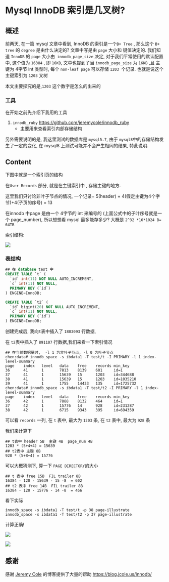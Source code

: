 # Mysql InnoDB 索引是几叉树?

## 概述

前两天, 在一篇 mysql 文章中看到, InnoDB 的索引是一个`B+ Tree` , 那么这个 `B+ tree` 的 `degree` 是由什么决定的? 文章中写是由 `page` 大小和 键值决定的. 我们知道 `InnoDB` 的 `page` 大小由` innodb_page_size` 决定, 对于我们平常使用的默认配置中, 这个值为 `16384` , 即 `16KB`, 文中也提到了当 `innodb_page_size` 为 `16KB` ,且 主键为 4字节 int 类型时,  每个 `non-leaf page` 可以存储 `1203 `个记录. 也就是说这个主键索引为 `1203` 叉树

本文主要探究的是,`1203` 这个数字是怎么的出来的

###  工具

在开始之前先介绍下我用的工具

1. `innodb_ruby` https://github.com/jeremycole/innodb_ruby
   - 主要用来查看索引内部存储结构

另外需要说明的是, 我这里测试的数据库是 `mysql5.7`, 由于 `mysql8`中的存储结构发生了一定的变化, 在 mysql8 上测试可能并不会产生相同的结果, 特此说明.

## Content

下图中就是一个索引页的结构

在`User Records` 部分, 就是在主键索引中 , 存储主键的地方.

这里我们只讨论非叶子节点的情况, 一个记录= 5(header) + 4(假定主键为4个字节)+4(子页的序号) = 13

在innodb 中page 是由一个 4字节的 int 来编号的 (上面公式中的子叶序号就是一个 page_number), 所以想想看 mysql 最多能存多少? 大概是 `2^32 *16*1024 B= 64TB`

索引结构: 

![](https://open-chen.oss-cn-hangzhou.aliyuncs.com/open/img/2019/Feb/IMG_0009.png)

### 表结构

```sql
## 在 database test 中
CREATE TABLE `t` (
  `id` int(11) NOT NULL AUTO_INCREMENT,
  `c` int(11) NOT NULL,
  PRIMARY KEY (`id`)
) ENGINE=InnoDB;

CREATE TABLE `t2` (
  `id` bigint(20) NOT NULL AUTO_INCREMENT,
  `c` int(11) NOT NULL,
  PRIMARY KEY (`id`)
) ENGINE=InnoDB;

```

创建完成后, 我向`t`表中插入了 `1803093` 行数据, 

在 `t2`表中插入了 `891107` 行数据,我们来看一下索引情况

```shell
## 在当前数据量时,  -l 1 为非叶子节点, -l 0 为叶子节点
chen:data# innodb_space -s ibdata1 -T test/t -I PRIMARY -l 1 index-level-summary
page    index   level   data    free    records min_key
36      41      1       7813    8139    601     id=1
37      41      1       15639   15      1203    id=344688
38      41      1       15639   15      1203    id=1035210
39      41      1       1755    14433   135     id=1725732
chen:data# innodb_space -s ibdata1 -T test/t2 -I PRIMARY -l 1 index-level-summary
page    index   level   data    free    records min_key
36      42      1       7888    8132    464     id=1
37      42      1       15776   14      928     id=231287
38      42      1       6715    9343    395     id=694359
```

可以看 `records` 一列, 在 `t` 表中, 最大为 `1203` 条, 在 `t2` 表中, 最大为 `928` 条

我们来计算下

```
## t表中 header 5B  主键 4B  page_num 4B
1203 * (5+4+4) = 15639
## t2表中 主键 8B
928 * (5+8+4) = 15776
```

可以大概猜测下, 算一下 `PAGE DIRECTORY`的大小

```
## t 表中 free 15B  FIL trailer 8B
16384 - 120 - 15639 - 15 -8  = 602
## t2 表中 free 14B  FIL trailer 8B
16384 - 120 - 15776 - 14 -8  = 466
```

看下实际

```shell
innodb_space -s ibdata1 -T test/t -p 38 page-illustrate
innodb_space -s ibdata1 -T test/t2 -p 37 page-illustrate
```

计算正确!

![](https://open-chen.oss-cn-hangzhou.aliyuncs.com/open/img/2019/Feb/t_illustrate.png)

![](https://open-chen.oss-cn-hangzhou.aliyuncs.com/open/img/2019/Feb/t2_illustrate.png)



## 感谢

感谢 [Jeremy Cole](https://blog.jcole.us/) 的博客提供了大量的帮助 https://blog.jcole.us/innodb/















